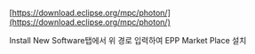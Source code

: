 [https://download.eclipse.org/mpc/photon/](https://download.eclipse.org/mpc/photon/)

Install New Software탭에서 위 경로 입력하여  EPP Market Place 설치